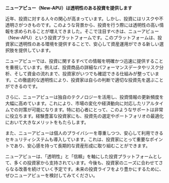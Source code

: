 **ニューアピュー（New-APU）は透明性のある投資を提供します**

近年、投資に対する人々の関心が高まっています。しかし、投資にはリスクや不透明さがつきものです。このような背景から、投資を行う際には透明性の高い情報を求められることが増えてきました。そこで注目すべきは、ニューアピュー（New-APU）という投資プラットフォームです。このプラットフォームは、投資家に透明性のある環境を提供することで、安心して資産運用ができる新しい選択肢を提供しています。

ニューアピューでは、投資に関するすべての情報を明確かつ迅速に提供することを重視しています。例えば、投資商品の詳細なパフォーマンスデータやリスク分析、そして資金の流れまで、投資家がいつでも確認できる仕組みが整っています。この徹底的な透明性により、投資家は自らの判断で適切な投資先を選ぶことができるのです。

さらに、ニューアピューは独自のテクノロジーを活用し、投資情報の更新頻度を大幅に高めています。これにより、市場の変化や経済動向に対応したリアルタイムでの対策が可能になります。特に初心者にとって、このようなサポートは非常に役立ちます。経験豊富な投資家にも、投資先の選定やポートフォリオの最適化において大きなメリットをもたらします。

また、ニューアピューは個人のプライバシーを尊重しつつ、安心して利用できるセキュリティシステムも導入しています。これは、投資家にとって重要なポイントであり、安心感を持って長期的な資産形成に取り組むことができます。

ニューアピューは、「透明性」と「信頼」を軸にした投資プラットフォームとして、多くの投資家から支持されています。今後も、投資家のニーズに合わせてさらなる改善を続けていく予定です。未来の投資ライフをより豊かにするために、ぜひニューアピューを検討してみてください。